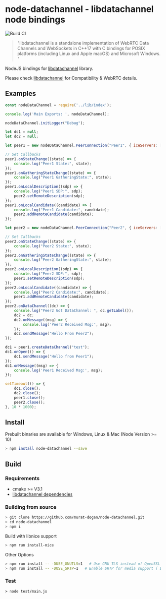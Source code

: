 # node-datachannel - libdatachannel node bindings 

![Build CI](https://github.com/murat-dogan/node-datachannel/workflows/Build%20CI/badge.svg)

> "libdatachannel is a standalone implementation of WebRTC Data Channels and WebSockets in C++17 with C bindings for POSIX platforms (including Linux and Apple macOS) and Microsoft Windows. "

NodeJS bindings for [libdatachannel](https://github.com/paullouisageneau/libdatachannel) library. 

Please check [libdatachannel](https://github.com/paullouisageneau/libdatachannel) for Compatibility & WebRTC details.

## Examples
```js
const nodeDataChannel = require('../lib/index');

console.log('Main Exports: ', nodeDataChannel);

nodeDataChannel.initLogger("Debug");

let dc1 = null;
let dc2 = null;

let peer1 = new nodeDataChannel.PeerConnection("Peer1", { iceServers: ["stun.l.google.com:19302"] });

// Set Callbacks
peer1.onStateChange((state) => {
    console.log("Peer1 State:", state);
});
peer1.onGatheringStateChange((state) => {
    console.log("Peer1 GatheringState:", state);
});
peer1.onLocalDescription((sdp) => {
    console.log("Peer1 SDP:", sdp);
    peer2.setRemoteDescription(sdp);
});
peer1.onLocalCandidate((candidate) => {
    console.log("Peer1 Candidate:", candidate);
    peer2.addRemoteCandidate(candidate);
});

let peer2 = new nodeDataChannel.PeerConnection("Peer2", { iceServers: ["stun.l.google.com:19302"] });

// Set Callbacks
peer2.onStateChange((state) => {
    console.log("Peer2 State:", state);
});
peer2.onGatheringStateChange((state) => {
    console.log("Peer2 GatheringState:", state);
});
peer2.onLocalDescription((sdp) => {
    console.log("Peer2 SDP:", sdp);
    peer1.setRemoteDescription(sdp);
});
peer2.onLocalCandidate((candidate) => {
    console.log("Peer2 Candidate:", candidate);
    peer1.addRemoteCandidate(candidate);
});
peer2.onDataChannel((dc) => {
    console.log("Peer2 Got DataChannel: ", dc.getLabel());
    dc2 = dc;
    dc2.onMessage((msg) => {
        console.log('Peer2 Received Msg:', msg);
    });
    dc2.sendMessage("Hello From Peer2");
});

dc1 = peer1.createDataChannel("test");
dc1.onOpen(() => {
    dc1.sendMessage("Hello from Peer1");
});
dc1.onMessage((msg) => {
    console.log('Peer1 Received Msg:', msg);
});

setTimeout(() => {
    dc1.close();
    dc2.close();
    peer1.close();
    peer2.close();
}, 10 * 1000);
```
## Install

Prebuilt binaries are available for Windows, Linux & Mac (Node Version >= 10)

```sh
> npm install node-datachannel --save
```

## Build

### Requirements
* cmake >= V3.1
* [libdatachannel dependencies](https://github.com/paullouisageneau/libdatachannel/blob/master/README.md#dependencies)

### Building from source

```sh
> git clone https://github.com/murat-dogan/node-datachannel.git
> cd node-datachannel
> npm i
```

Build with libnice support
```sh
> npm run install-nice
```

Other Options
```sh
> npm run install -- -DUSE_GNUTLS=1   # Use GNU TLS instead of OpenSSL (Default False)
> npm run install -- -DUSE_SRTP=1   # Enable SRTP for media support ( Default False)
```

### Test
```
> node test/main.js
```

